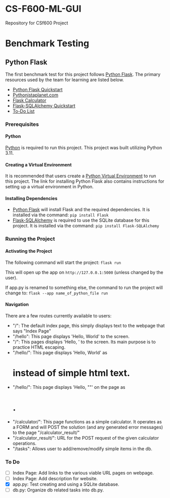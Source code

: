 # CS-F600-ML-GUI
Repository for CSf600 Project 

# Benchmark Testing
## Python Flask
The first benchmark test for this project follows [Python Flask](https://flask.palletsprojects.com/en/2.3.x/). The primary resources used by the team for learning are listed below.
- [Python Flask Quickstart](https://flask.palletsprojects.com/en/2.3.x/quickstart/#a-minimal-application)
- [Pythonistaplanet.com](https://pythonistaplanet.com/flask/)
- [Flask Calculator](https://medium.com/@alanbanks229/part-2-of-2-introduction-to-python-flask-29b58adbabaf)
- [Flask-SQLAlchemy Quickstart](https://flask-sqlalchemy.palletsprojects.com/en/3.1.x/quickstart/)
- [To-Do List](https://pythonistaplanet.com/flask-to-do-list/)
  
### Prerequisites
#### Python
[Python](https://www.python.org/downloads/) is required to run this project. This project was built utilizing Python 3.11.

#### Creating a Virtual Environment
It is recommended that users create a [Python Virtual Environment](https://docs.python.org/3/library/venv.html) to run this project. The link for installing Python Flask also contains instructions for setting up a virtual environment in Python.

#### Installing Dependencies
- [Python Flask](https://flask.palletsprojects.com/en/2.3.x/installation/) will install Flask and the required dependencies. It is installed via the command: `pip install Flask`
- [Flask-SQLAlchemy](https://flask-sqlalchemy.palletsprojects.com/en/3.1.x/) is required to use the SQLite database for this project. It is installed via the command: `pip install Flask-SQLAlchemy`

### Running the Project
#### Activating the Project
The following command will start the project: 
`flask run`

This will open up the app on `http://127.0.0.1:5000` (unless changed by the user).

If app.py is renamed to something else, the command to run the project will change to:
`flask --app name_of_python_file run`

#### Navigation
There are a few routes currently available to users:
- "/": The default index page, this simply displays text to the webpage that says "Index Page"
- "/hello": This page displays 'Hello, World' to the screen.
- "/<name>": This pages displays 'Hello, <name>' to the screen. Its main purpose is to practice HTML escaping.
- "/hello/": This page displays 'Hello, World' as <h1> instead of simple html text.
- "/hello/<name>": This page displays 'Hello, "<name>"' on the page as <h1>.
- "/calculator/": This page functions as a simple calculator. It operates as a FORM and will POST the solution (and any generated error messages) to the page "/calculator_result/"
- "/calculator_result/": URL for the POST request of the given calculator operations.
- "/tasks": Allows user to add/remove/modify simple items in the db.

### To Do
- [ ] Index Page:   Add links to the various viable URL pages on webpage.
- [ ] Index Page:   Add description for website.
- [x] app.py:       Test creating and using a SQLite database.
- [ ] db.py:        Organize db related tasks into db.py.